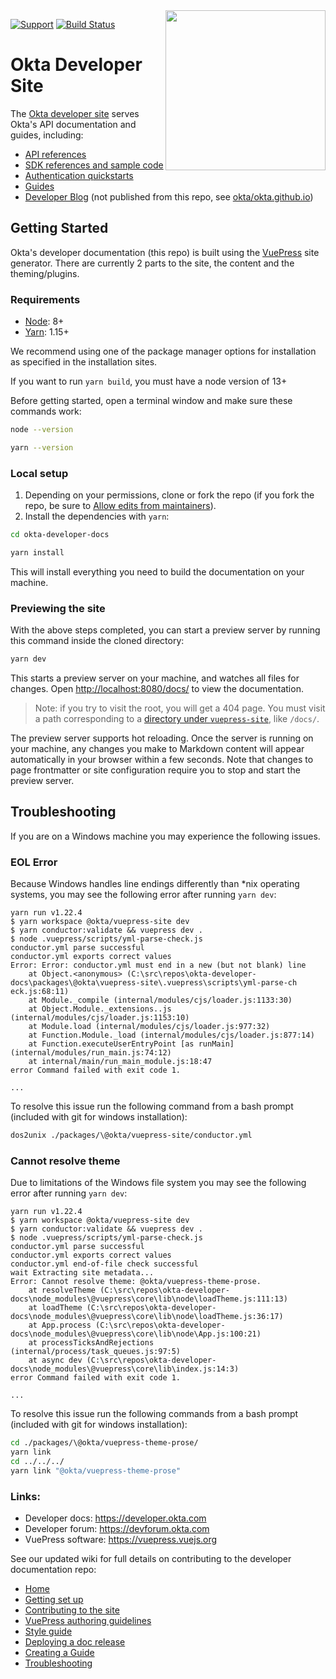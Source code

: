 <img src="https://aws1.discourse-cdn.com/standard14/uploads/oktadev/original/1X/0c6402653dfb70edc661d4976a43a46f33e5e919.png" align="right" width="256px"/>

[![Support](https://img.shields.io/badge/support-developer%20forum-blue.svg)](https://devforum.okta.com/)
[![Build Status](https://travis-ci.org/okta/okta-developer-docs.svg?branch=master)](https://travis-ci.org/okta/okta-developer-docs)

# Okta Developer Site

The [Okta developer site](https://developer.okta.com) serves Okta's API documentation and guides, including:

- [API references](https://developer.okta.com/docs/reference/)
- [SDK references and sample code](https://developer.okta.com/documentation/)
- [Authentication quickstarts](https://developer.okta.com/quickstart/)
- [Guides](https://developer.okta.com/guides/)
- [Developer Blog](https://developer.okta.com/blog/) (not published from this repo, see [okta/okta.github.io](https://github.com/okta/okta.github.io))

## Getting Started

Okta's developer documentation (this repo) is built using the [VuePress](https://vuepress.vuejs.org/) site generator.
There are currently 2 parts to the site, the content and the theming/plugins.

### Requirements

- [Node](https://nodejs.org/en/download/): 8+
- [Yarn](https://yarnpkg.com/lang/en/docs/install/#windows-stable): 1.15+

We recommend using one of the package manager options for installation as specified in the installation sites.

If you want to run `yarn build`, you must have a node version of 13+

Before getting started, open a terminal window and make sure these commands work:

```sh
node --version

yarn --version
```

### Local setup

1. Depending on your permissions, clone or fork the repo (if you fork the repo, be sure to [Allow edits from maintainers](https://help.github.com/en/articles/allowing-changes-to-a-pull-request-branch-created-from-a-fork)).
2. Install the dependencies with `yarn`:

```sh
cd okta-developer-docs

yarn install
```

This will install everything you need to build the documentation on your machine.

### Previewing the site

With the above steps completed, you can start a preview server by running this command inside the cloned directory:

```sh
yarn dev
```

This starts a preview server on your machine, and watches all files for changes. Open <http://localhost:8080/docs/> to view the documentation.

 > Note: if you try to visit the root, you will get a 404 page.  You must visit a path corresponding to a [directory under `vuepress-site`](https://github.com/okta/okta-developer-docs/tree/master/packages/%40okta/vuepress-site), like `/docs/`.

The preview server supports hot reloading. Once the server is running on your machine, any changes you make to Markdown content will appear automatically in your browser within a few seconds. Note that changes to page frontmatter or site configuration require you to stop and start the preview server.

## Troubleshooting

If you are on a Windows machine you may experience the following issues.

### EOL Error
Because Windows handles line endings differently than *nix operating systems, you may see the following error after running `yarn dev`:

```
yarn run v1.22.4
$ yarn workspace @okta/vuepress-site dev
$ yarn conductor:validate && vuepress dev .
$ node .vuepress/scripts/yml-parse-check.js
conductor.yml parse successful
conductor.yml exports correct values
Error: Error: conductor.yml must end in a new (but not blank) line
    at Object.<anonymous> (C:\src\repos\okta-developer-docs\packages\@okta\vuepress-site\.vuepress\scripts\yml-parse-ch
eck.js:68:11)
    at Module._compile (internal/modules/cjs/loader.js:1133:30)
    at Object.Module._extensions..js (internal/modules/cjs/loader.js:1153:10)
    at Module.load (internal/modules/cjs/loader.js:977:32)
    at Function.Module._load (internal/modules/cjs/loader.js:877:14)
    at Function.executeUserEntryPoint [as runMain] (internal/modules/run_main.js:74:12)
    at internal/main/run_main_module.js:18:47
error Command failed with exit code 1.

...
```

To resolve this issue run the following command from a bash prompt (included with git for windows installation):

```sh
dos2unix ./packages/\@okta/vuepress-site/conductor.yml
```

### Cannot resolve theme

Due to limitations of the Windows file system you may see the following error after running `yarn dev`:

```
yarn run v1.22.4
$ yarn workspace @okta/vuepress-site dev
$ yarn conductor:validate && vuepress dev .
$ node .vuepress/scripts/yml-parse-check.js
conductor.yml parse successful
conductor.yml exports correct values
conductor.yml end-of-file check successful
wait Extracting site metadata...
Error: Cannot resolve theme: @okta/vuepress-theme-prose.
    at resolveTheme (C:\src\repos\okta-developer-docs\node_modules\@vuepress\core\lib\node\loadTheme.js:111:13)
    at loadTheme (C:\src\repos\okta-developer-docs\node_modules\@vuepress\core\lib\node\loadTheme.js:36:17)
    at App.process (C:\src\repos\okta-developer-docs\node_modules\@vuepress\core\lib\node\App.js:100:21)
    at processTicksAndRejections (internal/process/task_queues.js:97:5)
    at async dev (C:\src\repos\okta-developer-docs\node_modules\@vuepress\core\lib\index.js:14:3)
error Command failed with exit code 1.

...
```

To resolve this issue run the following commands from a bash prompt (included with git for windows installation):

```sh
cd ./packages/\@okta/vuepress-theme-prose/
yarn link
cd ../../../
yarn link "@okta/vuepress-theme-prose"
```

### Links:

- Developer docs: <https://developer.okta.com>
- Developer forum: <https://devforum.okta.com>
- VuePress software: <https://vuepress.vuejs.org>

See our updated wiki for full details on contributing to the developer documentation repo:

- [Home](https://github.com/okta/okta-developer-docs/wiki)
- [Getting set up](https://github.com/okta/okta-developer-docs/wiki/Getting-set-up)
- [Contributing to the site](https://github.com/okta/okta-developer-docs/wiki/Contributing-to-the-Site)
- [VuePress authoring guidelines](https://github.com/okta/okta-developer-docs/wiki/VuePress-Authoring-Guidelines)
- [Style guide](https://github.com/okta/okta-developer-docs/wiki/Style-Guide)
- [Deploying a doc release](https://github.com/okta/okta-developer-docs/wiki/Deploying-a-Doc-Release)
- [Creating a Guide](https://github.com/okta/okta-developer-docs/wiki/Creating-a-Guide)
- [Troubleshooting](https://github.com/okta/okta-developer-docs/wiki/Troubleshooting)
